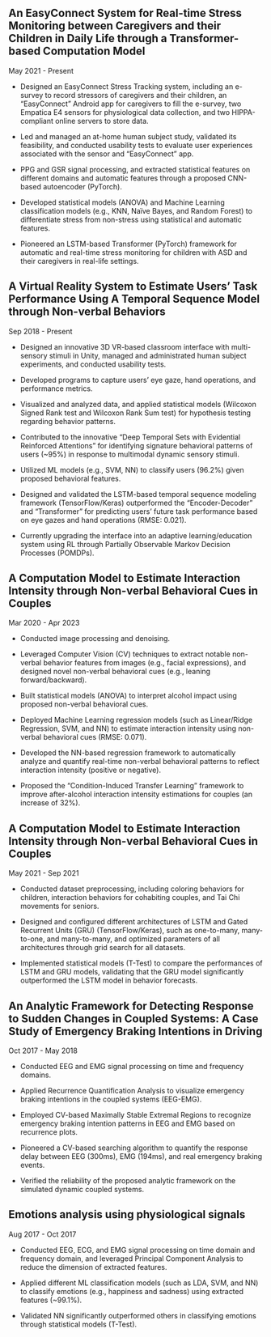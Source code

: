 ## An EasyConnect System for Real-time Stress Monitoring between Caregivers and their Children in Daily Life through a Transformer-based Computation Model

May 2021 - Present

* Designed an EasyConnect Stress Tracking system, including an e-survey to record stressors of caregivers and their children, an “EasyConnect” Android app for caregivers to fill the e-survey, two Empatica E4 sensors for physiological data collection, and two HIPPA-compliant online servers to store data.

* Led and managed an at-home human subject study, validated its feasibility, and conducted usability tests to evaluate user experiences associated with the sensor and “EasyConnect” app.

* PPG and GSR signal processing, and extracted statistical features on different domains and automatic features through a proposed CNN-based autoencoder (PyTorch).

* Developed statistical models (ANOVA) and Machine Learning classification models (e.g., KNN, Naïve Bayes, and Random Forest) to differentiate stress from non-stress using statistical and automatic features.

* Pioneered an LSTM-based Transformer (PyTorch) framework for automatic and real-time stress monitoring for children with ASD and their caregivers in real-life settings.

## A Virtual Reality System to Estimate Users’ Task Performance Using A Temporal Sequence Model through Non-verbal Behaviors

Sep 2018 - Present

* Designed an innovative 3D VR-based classroom interface with multi-sensory stimuli in Unity, managed and administrated human subject experiments, and conducted usability tests.

* Developed programs to capture users’ eye gaze, hand operations, and performance metrics.

* Visualized and analyzed data, and applied statistical models (Wilcoxon Signed Rank test and Wilcoxon Rank Sum test) for hypothesis testing regarding behavior patterns.

* Contributed to the innovative “Deep Temporal Sets with Evidential Reinforced Attentions” for identifying signature behavioral patterns of users (~95%) in response to multimodal dynamic sensory stimuli.

* Utilized ML models (e.g., SVM, NN) to classify users (96.2%) given proposed behavioral features.

* Designed and validated the LSTM-based temporal sequence modeling framework (TensorFlow/Keras) outperformed the “Encoder-Decoder” and “Transformer” for predicting users’ future task performance based on eye gazes and hand operations (RMSE: 0.021).

* Currently upgrading the interface into an adaptive learning/education system using RL through Partially Observable Markov Decision Processes (POMDPs).

## A Computation Model to Estimate Interaction Intensity through Non-verbal Behavioral Cues in Couples

Mar 2020 - Apr 2023

- Conducted image processing and denoising.

- Leveraged Computer Vision (CV) techniques to extract notable non-verbal behavior features from images (e.g., facial expressions), and designed novel non-verbal behavioral cues (e.g., leaning forward/backward).

- Built statistical models (ANOVA) to interpret alcohol impact using proposed non-verbal behavioral cues.

- Deployed Machine Learning regression models (such as Linear/Ridge Regression, SVM, and NN) to estimate interaction intensity using non-verbal behavioral cues (RMSE: 0.071).

- Developed the NN-based regression framework to automatically analyze and quantify real-time non-verbal behavioral patterns to reflect interaction intensity (positive or negative).

- Proposed the “Condition-Induced Transfer Learning” framework to improve after-alcohol interaction intensity estimations for couples (an increase of 32%).

## A Computation Model to Estimate Interaction Intensity through Non-verbal Behavioral Cues in Couples

May 2021 - Sep 2021

- Conducted dataset preprocessing, including coloring behaviors for children, interaction behaviors for cohabiting couples, and Tai Chi movements for seniors.

- Designed and configured different architectures of LSTM and Gated Recurrent Units (GRU) (TensorFlow/Keras), such as one-to-many, many-to-one, and many-to-many, and optimized parameters of all architectures through grid search for all datasets.

- Implemented statistical models (T-Test) to compare the performances of LSTM and GRU models, validating that the GRU model significantly outperformed the LSTM model in behavior forecasts.

## An Analytic Framework for Detecting Response to Sudden Changes in Coupled Systems: A Case Study of Emergency Braking Intentions in Driving

Oct 2017 - May 2018

- Conducted EEG and EMG signal processing on time and frequency domains.

- Applied Recurrence Quantification Analysis to visualize emergency braking intentions in the coupled systems (EEG-EMG).

- Employed CV-based Maximally Stable Extremal Regions to recognize emergency braking intention patterns in EEG and EMG based on recurrence plots.

- Pioneered a CV-based searching algorithm to quantify the response delay between EEG (300ms), EMG (194ms), and real emergency braking events.

- Verified the reliability of the proposed analytic framework on the simulated dynamic coupled systems.

## Emotions analysis using physiological signals

Aug 2017 - Oct 2017

- Conducted EEG, ECG, and EMG signal processing on time domain and frequency domain, and leveraged Principal Component Analysis to reduce the dimension of extracted features.

- Applied different ML classification models (such as LDA, SVM, and NN) to classify emotions (e.g., happiness and sadness) using extracted features (~99.1%).

- Validated NN significantly outperformed others in classifying emotions through statistical models (T-Test).
